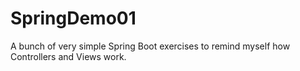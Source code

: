 # SpringDemo01

A bunch of very simple Spring Boot exercises to remind myself how Controllers and Views work. 